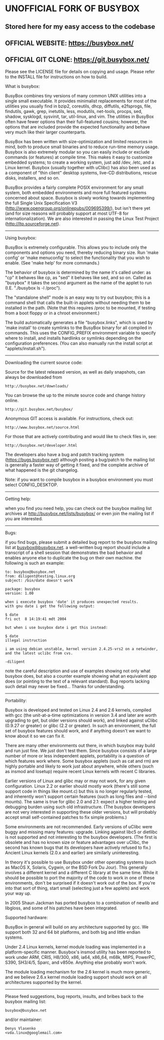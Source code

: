 # UNOFFICIAL FORK OF BUSYBOX

## Stored here for my easy access to the codebase

## OFFICIAL WEBSITE: https://busybox.net/

## OFFICIAL GIT CLONE: https://git.busybox.net/



Please see the LICENSE file for details on copying and usage.
Please refer to the INSTALL file for instructions on how to build.

What is busybox:

  BusyBox combines tiny versions of many common UNIX utilities into a single
  small executable.  It provides minimalist replacements for most of the
  utilities you usually find in bzip2, coreutils, dhcp, diffutils, e2fsprogs,
  file, findutils, gawk, grep, inetutils, less, modutils, net-tools, procps,
  sed, shadow, sysklogd, sysvinit, tar, util-linux, and vim.  The utilities
  in BusyBox often have fewer options than their full-featured cousins;
  however, the options that are included provide the expected functionality
  and behave very much like their larger counterparts.

  BusyBox has been written with size-optimization and limited resources in
  mind, both to produce small binaries and to reduce run-time memory usage.
  Busybox is also extremely modular so you can easily include or exclude
  commands (or features) at compile time.  This makes it easy to customize
  embedded systems; to create a working system, just add /dev, /etc, and a
  Linux kernel.  Busybox (usually together with uClibc) has also been used as
  a component of "thin client" desktop systems, live-CD distributions, rescue
  disks, installers, and so on.

  BusyBox provides a fairly complete POSIX environment for any small system,
  both embedded environments and more full featured systems concerned about
  space.  Busybox is slowly working towards implementing the full Single Unix
  Specification V3 (http://www.opengroup.org/onlinepubs/009695399/), but isn't
  there yet (and for size reasons will probably support at most UTF-8 for
  internationalization).  We are also interested in passing the Linux Test
  Project (http://ltp.sourceforge.net).

----------------

Using busybox:

  BusyBox is extremely configurable.  This allows you to include only the
  components and options you need, thereby reducing binary size.  Run 'make
  config' or 'make menuconfig' to select the functionality that you wish to
  enable.  (See 'make help' for more commands.)

  The behavior of busybox is determined by the name it's called under: as
  "cp" it behaves like cp, as "sed" it behaves like sed, and so on.  Called
  as "busybox" it takes the second argument as the name of the applet to
  run (I.E. "./busybox ls -l /proc").

  The "standalone shell" mode is an easy way to try out busybox; this is a
  command shell that calls the built-in applets without needing them to be
  installed in the path.  (Note that this requires /proc to be mounted, if
  testing from a boot floppy or in a chroot environment.)

  The build automatically generates a file "busybox.links", which is used by
  'make install' to create symlinks to the BusyBox binary for all compiled in
  commands.  This uses the CONFIG_PREFIX environment variable to specify
  where to install, and installs hardlinks or symlinks depending
  on the configuration preferences.  (You can also manually run
  the install script at "applets/install.sh").

----------------

Downloading the current source code:

  Source for the latest released version, as well as daily snapshots, can always
  be downloaded from

    http://busybox.net/downloads/

  You can browse the up to the minute source code and change history online.

    http://git.busybox.net/busybox/

  Anonymous GIT access is available.  For instructions, check out:

    http://www.busybox.net/source.html

  For those that are actively contributing and would like to check files in,
  see:

    http://busybox.net/developer.html

  The developers also have a bug and patch tracking system
  (https://bugs.busybox.net) although posting a bug/patch to the mailing list
  is generally a faster way of getting it fixed, and the complete archive of
  what happened is the git changelog.

  Note: if you want to compile busybox in a busybox environment you must
  select CONFIG_DESKTOP.

----------------

Getting help:

  when you find you need help, you can check out the busybox mailing list
  archives at http://busybox.net/lists/busybox/ or even join
  the mailing list if you are interested.

----------------

Bugs:

  if you find bugs, please submit a detailed bug report to the busybox mailing
  list at busybox@busybox.net.  a well-written bug report should include a
  transcript of a shell session that demonstrates the bad behavior and enables
  anyone else to duplicate the bug on their own machine. the following is such
  an example:

    to: busybox@busybox.net
    from: diligent@testing.linux.org
    subject: /bin/date doesn't work

    package: busybox
    version: 1.00

    when i execute busybox 'date' it produces unexpected results.
    with gnu date i get the following output:

	$ date
	fri oct  8 14:19:41 mdt 2004

    but when i use busybox date i get this instead:

	$ date
	illegal instruction

    i am using debian unstable, kernel version 2.4.25-vrs2 on a netwinder,
    and the latest uclibc from cvs.

	-diligent

  note the careful description and use of examples showing not only what
  busybox does, but also a counter example showing what an equivalent app
  does (or pointing to the text of a relevant standard).  Bug reports lacking
  such detail may never be fixed...  Thanks for understanding.

----------------

Portability:

  Busybox is developed and tested on Linux 2.4 and 2.6 kernels, compiled
  with gcc (the unit-at-a-time optimizations in version 3.4 and later are
  worth upgrading to get, but older versions should work), and linked against
  uClibc (0.9.27 or greater) or glibc (2.2 or greater).  In such an
  environment, the full set of busybox features should work, and if
  anything doesn't we want to know about it so we can fix it.

  There are many other environments out there, in which busybox may build
  and run just fine.  We just don't test them.  Since busybox consists of a
  large number of more or less independent applets, portability is a question
  of which features work where.  Some busybox applets (such as cat and rm) are
  highly portable and likely to work just about anywhere, while others (such as
  insmod and losetup) require recent Linux kernels with recent C libraries.

  Earlier versions of Linux and glibc may or may not work, for any given
  configuration.  Linux 2.2 or earlier should mostly work (there's still
  some support code in things like mount.c) but this is no longer regularly
  tested, and inherently won't support certain features (such as long files
  and --bind mounts).  The same is true for glibc 2.0 and 2.1: expect a higher
  testing and debugging burden using such old infrastructure.  (The busybox
  developers are not very interested in supporting these older versions, but
  will probably accept small self-contained patches to fix simple problems.)

  Some environments are not recommended.  Early versions of uClibc were buggy
  and missing many features: upgrade.  Linking against libc5 or dietlibc is
  not supported and not interesting to the busybox developers.  (The first is
  obsolete and has no known size or feature advantages over uClibc, the second
  has known bugs that its developers have actively refused to fix.)  Ancient
  Linux kernels (2.0.x and earlier) are similarly uninteresting.

  In theory it's possible to use Busybox under other operating systems (such as
  MacOS X, Solaris, Cygwin, or the BSD Fork Du Jour).  This generally involves
  a different kernel and a different C library at the same time.  While it
  should be possible to port the majority of the code to work in one of
  these environments, don't be surprised if it doesn't work out of the box.  If
  you're into that sort of thing, start small (selecting just a few applets)
  and work your way up.

  In 2005 Shaun Jackman has ported busybox to a combination of newlib
  and libgloss, and some of his patches have been integrated.

Supported hardware:

  BusyBox in general will build on any architecture supported by gcc.  We
  support both 32 and 64 bit platforms, and both big and little endian
  systems.

  Under 2.4 Linux kernels, kernel module loading was implemented in a
  platform-specific manner.  Busybox's insmod utility has been reported to
  work under ARM, CRIS, H8/300, x86, ia64, x86_64, m68k, MIPS, PowerPC, S390,
  SH3/4/5, Sparc, and v850e.  Anything else probably won't work.

  The module loading mechanism for the 2.6 kernel is much more generic, and
  we believe 2.6.x kernel module loading support should work on all
  architectures supported by the kernel.

----------------

Please feed suggestions, bug reports, insults, and bribes back to the busybox
mailing list:

	busybox@busybox.net

and/or maintainer:

	Denys Vlasenko
	<vda.linux@googlemail.com>
